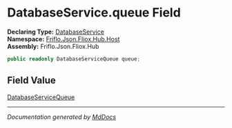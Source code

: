 ﻿<!--  
  <auto-generated>   
    The contents of this file were generated by a tool.  
    Changes to this file may be list if the file is regenerated  
  </auto-generated>   
-->

# DatabaseService.queue Field

**Declaring Type:** [DatabaseService](../index.md)  
**Namespace:** [Friflo.Json.Fliox.Hub.Host](../../index.md)  
**Assembly:** Friflo.Json.Fliox.Hub

```csharp
public readonly DatabaseServiceQueue queue;
```

## Field Value

[DatabaseServiceQueue](../../DatabaseServiceQueue/index.md)

___

*Documentation generated by [MdDocs](https://github.com/ap0llo/mddocs)*
